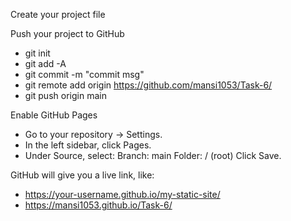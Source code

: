 Create your project file

Push your project to GitHub
  - git init
  - git add -A
  - git commit -m "commit msg"
  - git remote add origin https://github.com/mansi1053/Task-6/
  - git push origin main

Enable GitHub Pages
  - Go to your repository → Settings.
  - In the left sidebar, click Pages.
  - Under Source, select:
      Branch: main
      Folder: / (root)
      Click Save.

GitHub will give you a live link, like:
  - https://your-username.github.io/my-static-site/
  - https://mansi1053.github.io/Task-6/
